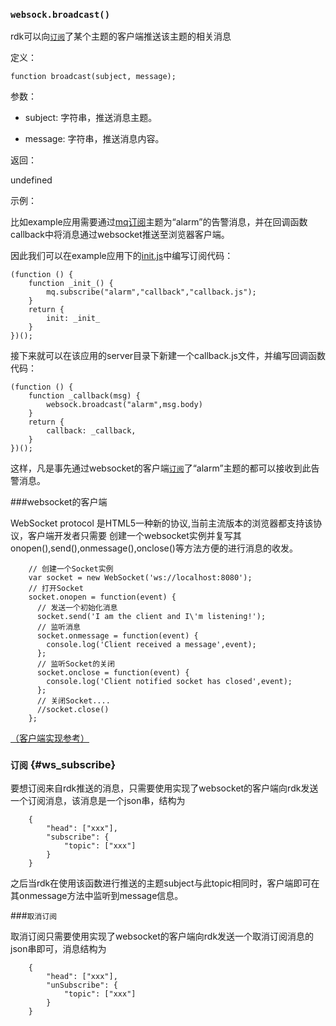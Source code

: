 ### `websock.broadcast()` ###

rdk可以向[`订阅`](#ws_subscribe)了某个主题的客户端推送该主题的相关消息

定义：

    function broadcast(subject, message);


参数：

- subject: 字符串，推送消息主题。

- message: 字符串，推送消息内容。


返回：
 
  undefined

示例：

比如example应用需要通过[mq订阅](service_mq_js_api.md#mq_sub)主题为“alarm”的告警消息，并在回调函数callback中将消息通过websocket推送至浏览器客户端。

因此我们可以在example应用下的[init.js](#init)中编写订阅代码：

	(function () {
		function _init_() {
			mq.subscribe("alarm","callback","callback.js");
		}
		return {
			init: _init_
		}
	})();
   
接下来就可以在该应用的server目录下新建一个callback.js文件，并编写回调函数代码：

	(function () {
	    function _callback(msg) {
	        websock.broadcast("alarm",msg.body)
	    }
	    return {
	        callback: _callback,
	    }
    })();

这样，凡是事先通过websocket的客户端[`订阅`](#ws_subscribe)了“alarm”主题的都可以接收到此告警消息。

###websocket的客户端

WebSocket protocol 是HTML5一种新的协议,当前主流版本的浏览器都支持该协议，客户端开发者只需要
创建一个websocket实例并复写其onopen(),send(),onmessage(),onclose()等方法方便的进行消息的收发。

     	// 创建一个Socket实例
		var socket = new WebSocket('ws://localhost:8080'); 
		// 打开Socket 
		socket.onopen = function(event) { 
		  // 发送一个初始化消息
		  socket.send('I am the client and I\'m listening!'); 
		  // 监听消息
		  socket.onmessage = function(event) { 
		    console.log('Client received a message',event); 
		  }; 
		  // 监听Socket的关闭
		  socket.onclose = function(event) { 
		    console.log('Client notified socket has closed',event); 
		  }; 
		  // 关闭Socket.... 
		  //socket.close() 
		}; 

 [（客户端实现参考）](http://www.cnblogs.com/wei2yi/archive/2011/03/23/1992830.html)

###  `订阅` {#ws_subscribe}

要想订阅来自rdk推送的消息，只需要使用实现了websocket的客户端向rdk发送一个订阅消息，该消息是一个json串，结构为

        {
            "head": ["xxx"], 
            "subscribe": {
                "topic": ["xxx"]
            }
        }

之后当rdk在使用该函数进行推送的主题subject与此topic相同时，客户端即可在其onmessage方法中监听到message信息。

###`取消订阅`

取消订阅只需要使用实现了websocket的客户端向rdk发送一个取消订阅消息的json串即可，消息结构为

        {
            "head": ["xxx"], 
            "unSubscribe": {
                "topic": ["xxx"]
            }
        }

